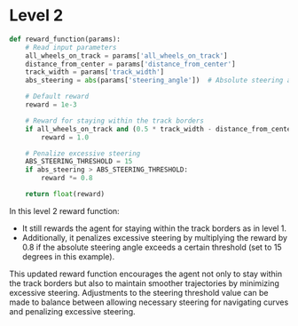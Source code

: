 # Level 2

```python
def reward_function(params):
    # Read input parameters
    all_wheels_on_track = params['all_wheels_on_track']
    distance_from_center = params['distance_from_center']
    track_width = params['track_width']
    abs_steering = abs(params['steering_angle'])  # Absolute steering angle

    # Default reward
    reward = 1e-3

    # Reward for staying within the track borders
    if all_wheels_on_track and (0.5 * track_width - distance_from_center) >= 0.05:
        reward = 1.0

    # Penalize excessive steering
    ABS_STEERING_THRESHOLD = 15
    if abs_steering > ABS_STEERING_THRESHOLD:
        reward *= 0.8

    return float(reward)
```

In this level 2 reward function:

- It still rewards the agent for staying within the track borders as in level 1.
- Additionally, it penalizes excessive steering by multiplying the reward by 0.8 if the absolute steering angle exceeds a certain threshold (set to 15 degrees in this example).

This updated reward function encourages the agent not only to stay within the track borders but also to maintain smoother trajectories by minimizing excessive steering. Adjustments to the steering threshold value can be made to balance between allowing necessary steering for navigating curves and penalizing excessive steering.
